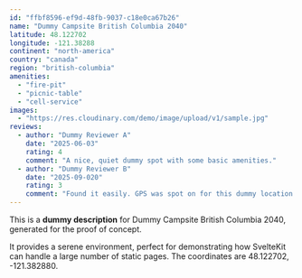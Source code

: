 ```yaml
---
id: "ffbf8596-ef9d-48fb-9037-c18e0ca67b26"
name: "Dummy Campsite British Columbia 2040"
latitude: 48.122702
longitude: -121.38288
continent: "north-america"
country: "canada"
region: "british-columbia"
amenities:
  - "fire-pit"
  - "picnic-table"
  - "cell-service"
images:
  - "https://res.cloudinary.com/demo/image/upload/v1/sample.jpg"
reviews:
  - author: "Dummy Reviewer A"
    date: "2025-06-03"
    rating: 4
    comment: "A nice, quiet dummy spot with some basic amenities."
  - author: "Dummy Reviewer B"
    date: "2025-09-020"
    rating: 3
    comment: "Found it easily. GPS was spot on for this dummy location."
---
```


This is a **dummy description** for Dummy Campsite British Columbia 2040, generated for the proof of concept.

It provides a serene environment, perfect for demonstrating how SvelteKit can handle a large number of static pages. The coordinates are 48.122702, -121.382880.
